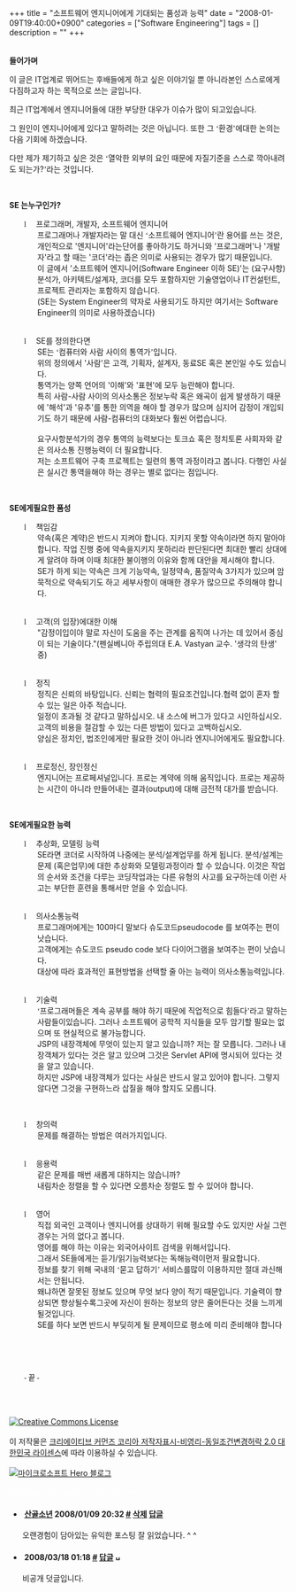 +++
title = "소프트웨어 엔지니어에게 기대되는 품성과 능력"
date = "2008-01-09T19:40:00+0900"
categories = ["Software Engineering"]
tags = []
description = ""
+++
<span class="copyright_entry" style="display:block;" title="소프트웨어 엔지니어에게 기대되는 품성과 능력@@**@@http://shed.egloos.com/1695859"></span>
<p class="MsoNormal">
 <st1:date o:ls="trans" year="2007" month="12" day="5" w:st="on">
  <b style=""><span style="font-size: 11pt;" lang="EN-US"><br></span></b>
 </st1:date><b style="">들어가며<span lang="EN-US">
   <o:p></o:p></span></b></p>
<p class="MsoNormal">이 글은<span lang="EN-US"> IT</span>업계로 뛰어드는 후배들에게 하고 싶은 이야기일 뿐 아니라본인 스스로에게 다짐하고자 하는 목적으로 쓰는 글입니다<span lang="EN-US">.</span></p>
<p class="MsoNormal">최근<span lang="EN-US"> IT</span>업계에서 엔지니어들에 대한 부당한 대우가 이슈가 많이 되고있습니다<span lang="EN-US">.</span></p>
<p class="MsoNormal">그 원인이 엔지니어에게 있다고 말하려는 것은 아닙니다<span lang="EN-US">. </span>또한 그 <span style="font-family: &quot;Times New Roman&quot;;" lang="EN-US">‘</span>환경<span style="font-family: &quot;Times New Roman&quot;;" lang="EN-US">’</span>에대한 논의는 다음 기회에 하겠습니다<span lang="EN-US">.</span></p>
<p class="MsoNormal">다만 제가 제기하고 싶은 것은 <span style="font-family: &quot;Times New Roman&quot;;" lang="EN-US">‘</span>열악한 외부의 요인 때문에 자질기준을 스스로 깍아내려도 되는가<span lang="EN-US">?</span><span style="font-family: &quot;Times New Roman&quot;;" lang="EN-US">’</span>라는 것입니다<span lang="EN-US">.</span></p>
<p class="MsoNormal"><span lang="EN-US">
  <o:p>
   &nbsp;
  </o:p></span></p>
<p class="MsoNormal"><b style=""><span lang="EN-US">SE </span>는누구인가<span lang="EN-US">?<br></span></b></p>
<p class="MsoNormal" style="margin-left: 38pt; text-indent: -18pt;">
 <!--[if !supportLists]--><span style="font-family: Wingdings;" lang="EN-US"><span style="">l<span style="font-family: &quot;Times New Roman&quot;; font-style: normal; font-variant: normal; font-weight: normal; font-size: 7pt; line-height: normal; font-size-adjust: none; font-stretch: normal;">&nbsp;&nbsp;&nbsp;&nbsp;&nbsp;&nbsp;</span></span></span>
 <!--[endif]-->프로그래머<span lang="EN-US">, </span>개발자<span lang="EN-US">, </span>소프트웨어 엔지니어<span lang="EN-US"><br></span>프로그래머나 개발자라는 말 대신 <span style="font-family: &quot;Times New Roman&quot;;" lang="EN-US">‘</span>소프트웨어 엔지니어<span style="font-family: &quot;Times New Roman&quot;;" lang="EN-US">’</span>란 용어를 쓰는 것은<span lang="EN-US">, </span>개인적으로<span lang="EN-US"> '</span>엔지니어<span lang="EN-US">'</span>라는단어를 좋아하기도 하거니와<span lang="EN-US"> '</span>프로그래머<span lang="EN-US">'</span>나<span lang="EN-US"> '</span>개발자<span lang="EN-US">'</span>라고 할 때는<span lang="EN-US"> '</span>코더<span lang="EN-US">'</span>라는 좁은 의미로 사용되는 경우가 많기 때문입니다<span lang="EN-US">. <br></span>이 글에서<span lang="EN-US"> '</span>소프트웨어 엔지니어<span lang="EN-US">(Software Engineer </span>이하<span lang="EN-US"> SE)'</span>는<span lang="EN-US"> (</span>요구사항<span lang="EN-US">)</span>분석가<span lang="EN-US">, </span>아키텍트<span lang="EN-US">/</span>설계자<span lang="EN-US">, </span>코더를 모두 포함하지만 기술영업이나 <span lang="EN-US">IT</span>컨설턴트<span lang="EN-US">, </span>프로젝트 관리자는 포함하지 않습니다<span lang="EN-US">. <br>(SE</span>는<span lang="EN-US"> System Engineer</span>의 약자로 사용되기도 하지만 여기서는<span lang="EN-US"> Software Engineer</span>의 의미로 사용하겠습니다<span lang="EN-US">)<br style="">
  <!--[if !supportLineBreakNewLine]--><br style="">
  <!--[endif]--></span></p>
<p class="MsoNormal" style="margin-left: 38pt; text-indent: -18pt;">
 <!--[if !supportLists]--><span style="font-family: Wingdings;" lang="EN-US"><span style="">l<span style="font-family: &quot;Times New Roman&quot;; font-style: normal; font-variant: normal; font-weight: normal; font-size: 7pt; line-height: normal; font-size-adjust: none; font-stretch: normal;">&nbsp;&nbsp;&nbsp;&nbsp;&nbsp;&nbsp;</span></span></span>
 <!--[endif]--><span lang="EN-US">SE</span>를 정의한다면<span lang="EN-US"><br>SE</span>는 <span style="font-family: &quot;Times New Roman&quot;;" lang="EN-US">‘</span>컴퓨터와 사람 사이의 통역가<span style="font-family: &quot;Times New Roman&quot;;" lang="EN-US">’</span>입니다<span lang="EN-US">.<br></span>위의 정의에서<span lang="EN-US"> '</span>사람<span lang="EN-US">'</span>은 고객<span lang="EN-US">, </span>기획자<span lang="EN-US">, </span>설계자<span lang="EN-US">, </span>동료<span lang="EN-US">SE </span>혹은 본인일 수도 있습니다<span lang="EN-US">.<br></span>통역가는 양쪽 언어의<span lang="EN-US"> '</span>이해<span lang="EN-US">'</span>와<span lang="EN-US"> '</span>표현<span lang="EN-US">'</span>에 모두 능란해야 합니다<span lang="EN-US">.<br></span>특히 사람<span lang="EN-US">-</span>사람 사이의 의사소통은 정보누락 혹은 왜곡이 쉽게 발생하기 때문에 <span lang="EN-US">'</span>해석<span lang="EN-US">'</span>과<span lang="EN-US"> '</span>유추<span lang="EN-US">'</span>를 통한 의역을 해야 할 경우가 많으며 심지어 감정이 개입되기도 하기 때문에 사람<span lang="EN-US">-</span>컴퓨터의 대화보다 훨씬 어렵습니다<span lang="EN-US">.<br><br></span>요구사항분석가의 경우 통역의 능력보다는 토크쇼 혹은 정치토론 사회자와 같은 의사소통 진행능력이 더 필요합니다<span lang="EN-US">.<br></span>저는 소프트웨어 구축 프로젝트는 일련의 통역 과정이라고 봅니다<span lang="EN-US">. </span>다행인 사실은 실시간 통역을해야 하는 경우는 별로 없다는 점입니다<span lang="EN-US">.</span></p>
<p class="MsoNormal"><span lang="EN-US"><span style="">&nbsp; </span></span></p>
<p class="MsoNormal"><b style=""><span lang="EN-US">SE</span>에게필요한 품성<span lang="EN-US">
   <o:p></o:p></span></b></p>
<p class="MsoNormal" style="margin-left: 38pt; text-indent: -18pt;"><span style="font-family: Wingdings;" lang="EN-US"><span style="">l<span style="font-family: &quot;Times New Roman&quot;; font-style: normal; font-variant: normal; font-weight: normal; font-size: 7pt; line-height: normal; font-size-adjust: none; font-stretch: normal;">&nbsp;&nbsp;&nbsp;&nbsp;&nbsp;&nbsp;</span></span></span>
 <!--[endif]-->책임감<span lang="EN-US"><br></span>약속<span lang="EN-US">(</span>혹은 계약<span lang="EN-US">)</span>은 반드시 지켜야 합니다<span lang="EN-US">. </span>지키지 못할 약속이라면 하지 말아야 합니다<span lang="EN-US">. </span>작업 진행 중에 약속을지키지 못하리라 판단된다면 최대한 빨리 상대에게 알려야 하며 이때 최대한 불이행의 이유와 함께 대안을 제시해야 합니다<span lang="EN-US">.<span style="">&nbsp; </span><br>SE</span>가 하게 되는 약속은 크게 기능약속<span lang="EN-US">, </span>일정약속<span lang="EN-US">, </span>품질약속<span lang="EN-US"> 3</span>가지가 있으며 암묵적으로 약속되기도 하고 세부사항이 애매한 경우가 많으므로 주의해야 합니다<span lang="EN-US">.<br style="">
  <!--[if !supportLineBreakNewLine]--><br style="">
  <!--[endif]--></span></p>
<p class="MsoNormal" style="margin-left: 38pt; text-indent: -18pt;">
 <!--[if !supportLists]--><span style="font-family: Wingdings;" lang="EN-US"><span style="">l<span style="font-family: &quot;Times New Roman&quot;; font-style: normal; font-variant: normal; font-weight: normal; font-size: 7pt; line-height: normal; font-size-adjust: none; font-stretch: normal;">&nbsp;&nbsp;&nbsp;&nbsp;&nbsp;&nbsp;</span></span></span>
 <!--[endif]-->고객<span lang="EN-US">(</span>의 입장<span lang="EN-US">)</span>에대한 이해<span lang="EN-US"><br>"</span>감정이입이야 말로 자신이 도움을 주는 관계를 움직여 나가는 데 있어서 중심이 되는 기술이다<span lang="EN-US">."(</span>펜실베니아 주립의대<span lang="EN-US"> E.A. Vastyan </span>교수<span lang="EN-US">. '</span>생각의 탄생<span lang="EN-US">' </span>중<span lang="EN-US">) <br style="">
  <!--[if !supportLineBreakNewLine]--><br style="">
  <!--[endif]--></span></p>
<p class="MsoNormal" style="margin-left: 38pt; text-indent: -18pt;">
 <!--[if !supportLists]--><span style="font-family: Wingdings;" lang="EN-US"><span style="">l<span style="font-family: &quot;Times New Roman&quot;; font-style: normal; font-variant: normal; font-weight: normal; font-size: 7pt; line-height: normal; font-size-adjust: none; font-stretch: normal;">&nbsp;&nbsp;&nbsp;&nbsp;&nbsp;&nbsp;</span></span></span>
 <!--[endif]-->정직<span lang="EN-US"><br></span>정직은 신뢰의 바탕입니다<span lang="EN-US">. </span>신뢰는 협력의 필요조건입니다<span lang="EN-US">.</span>협력 없이 혼자 할 수 있는 일은 아주 적습니다<span lang="EN-US">.<br></span>일정이 초과될 것 같다고 말하십시오<span lang="EN-US">. </span>내 소스에 버그가 있다고 시인하십시오<span lang="EN-US">. </span>고객의 비용을 절감할 수 있는 다른 방법이 있다고 고백하십시오<span lang="EN-US">.<br></span>양심은 정치인<span lang="EN-US">, </span>법조인에게만 필요한 것이 아니라 엔지니어에게도 필요합니다<span lang="EN-US">.<br style="">
  <!--[if !supportLineBreakNewLine]--><br style="">
  <!--[endif]--></span></p>
<p class="MsoNormal" style="margin-left: 38pt; text-indent: -18pt;">
 <!--[if !supportLists]--><span style="font-family: Wingdings;" lang="EN-US"><span style="">l<span style="font-family: &quot;Times New Roman&quot;; font-style: normal; font-variant: normal; font-weight: normal; font-size: 7pt; line-height: normal; font-size-adjust: none; font-stretch: normal;">&nbsp;&nbsp;&nbsp;&nbsp;&nbsp;&nbsp;</span></span></span>
 <!--[endif]-->프로정신<span lang="EN-US">, </span>장인정신<span lang="EN-US"><br></span>엔지니어는 프로페셔널입니다<span lang="EN-US">. </span>프로는 계약에 의해 움직입니다<span lang="EN-US">. </span>프로는 제공하는 시간이 아니라 만들어내는 결과<span lang="EN-US">(output)</span>에 대해 금전적 대가를 받습니다<span lang="EN-US">.</span></p>
<p class="MsoNormal"><span lang="EN-US">
  <o:p>
   &nbsp;
  </o:p></span></p>
<p class="MsoNormal"><b style=""><span lang="EN-US">SE</span>에게필요한 능력</b></p>
<p class="MsoNormal" style="margin-left: 38pt; text-indent: -18pt;">
 <!--[if !supportLists]--><span style="font-family: Wingdings;" lang="EN-US"><span style="">l<span style="font-family: &quot;Times New Roman&quot;; font-style: normal; font-variant: normal; font-weight: normal; font-size: 7pt; line-height: normal; font-size-adjust: none; font-stretch: normal;">&nbsp;&nbsp;&nbsp;&nbsp;&nbsp;&nbsp;</span></span></span>
 <!--[endif]-->추상화<span lang="EN-US">, </span>모델링 능력<span lang="EN-US"><br>SE</span>라면 코더로 시작하여 나중에는 분석<span lang="EN-US">/</span>설계업무를 하게 됩니다<span lang="EN-US">. </span>분석<span lang="EN-US">/</span>설계는 문제 <span lang="EN-US">(</span>혹은업무<span lang="EN-US">)</span>에 대한 추상화와 모델링과정이라 할 수 있습니다<span lang="EN-US">. </span>이것은 작업의 순서와 조건을 다루는 코딩작업과는 다른 유형의 사고를 요구하는데 이런 사고는 부단한 훈련을 통해서만 얻을 수 있습니다<span lang="EN-US">.<br style="">
  <!--[if !supportLineBreakNewLine]--><br style="">
  <!--[endif]--></span></p>
<p class="MsoNormal" style="margin-left: 38pt; text-indent: -18pt;">
 <!--[if !supportLists]--><span style="font-family: Wingdings;" lang="EN-US"><span style="">l<span style="font-family: &quot;Times New Roman&quot;; font-style: normal; font-variant: normal; font-weight: normal; font-size: 7pt; line-height: normal; font-size-adjust: none; font-stretch: normal;">&nbsp;&nbsp;&nbsp;&nbsp;&nbsp;&nbsp;</span></span></span>
 <!--[endif]-->의사소통능력<span lang="EN-US"><br></span>프로그래머에게는<span lang="EN-US"> 100</span>마디 말보다 슈도코드<span lang="EN-US">pseudocode </span>를 보여주는 편이 낫습니다<span lang="EN-US">.<br></span>고객에게는 슈도코드<span lang="EN-US"> pseudo code </span>보다 다이어그램을 보여주는 편이 낫습니다<span lang="EN-US">.<br></span>대상에 따라 효과적인 표현방법을 선택할 줄 아는 능력이 의사소통능력입니다<span lang="EN-US">.<br style="">
  <!--[if !supportLineBreakNewLine]--><br style="">
  <!--[endif]--></span></p>
<p class="MsoNormal" style="margin-left: 38pt; text-indent: -18pt;">
 <!--[if !supportLists]--><span style="font-family: Wingdings;" lang="EN-US"><span style="">l<span style="font-family: &quot;Times New Roman&quot;; font-style: normal; font-variant: normal; font-weight: normal; font-size: 7pt; line-height: normal; font-size-adjust: none; font-stretch: normal;">&nbsp;&nbsp;&nbsp;&nbsp;&nbsp;&nbsp;</span></span></span>
 <!--[endif]-->기술력<span lang="EN-US"><br></span><span style="font-family: &quot;Times New Roman&quot;;" lang="EN-US">‘</span>프로그래머들은 계속 공부를 해야 하기 때문에 직업적으로 힘들다<span style="font-family: &quot;Times New Roman&quot;;" lang="EN-US">’</span>라고 말하는 사람들이있습니다<span lang="EN-US">. </span>그러나 소프트웨어 공학적 지식들을 모두 암기할 필요는 없으며 또 현실적으로 불가능합니다<span lang="EN-US">.<br>JSP</span>의 내장객체에 무엇이 있는지 알고 있습니까<span lang="EN-US">? </span>저는 잘 모릅니다<span lang="EN-US">. </span>그러나 내장객체가 있다는 것은 알고 있으며 그것은<span lang="EN-US"> Servlet API</span>에 명시되어 있다는 것을 알고 있습니다<span lang="EN-US">. <br></span>하지만<span lang="EN-US"> JSP</span>에 내장객체가 있다는 사실은 반드시 알고 있어야 합니다<span lang="EN-US">. </span>그렇지 않다면 그것을 구현하느라 삽질을 해야 할지도 모릅니다<span lang="EN-US">.<br style="">
  <!--[if !supportLineBreakNewLine]--></span></p>
<p class="MsoNormal" style="margin-left: 38pt; text-indent: -18pt;"><br><span lang="EN-US"></span></p>
<p class="MsoNormal" style="margin-left: 38pt; text-indent: -18pt;"></p>
<p class="MsoNormal" style="margin-left: 38pt; text-indent: -18pt;">
 <!--[if !supportLists]--><span style="font-family: Wingdings;" lang="EN-US"><span style="">l<span style="font-family: &quot;Times New Roman&quot;; font-style: normal; font-variant: normal; font-weight: normal; font-size: 7pt; line-height: normal; font-size-adjust: none; font-stretch: normal;">&nbsp;&nbsp;&nbsp;&nbsp;&nbsp;&nbsp;</span></span></span>
 <!--[endif]-->창의력<span lang="EN-US"><br></span>문제를 해결하는 방법은 여러가지입니다<span lang="EN-US">.<br style="">
  <!--[if !supportLineBreakNewLine]--><br style="">
  <!--[endif]--></span></p>
<p class="MsoNormal" style="margin-left: 38pt; text-indent: -18pt;">
 <!--[if !supportLists]--><span style="font-family: Wingdings;" lang="EN-US"><span style="">l<span style="font-family: &quot;Times New Roman&quot;; font-style: normal; font-variant: normal; font-weight: normal; font-size: 7pt; line-height: normal; font-size-adjust: none; font-stretch: normal;">&nbsp;&nbsp;&nbsp;&nbsp;&nbsp;&nbsp;</span></span></span>
 <!--[endif]-->응용력<span lang="EN-US"><br></span>같은 문제를 매번 새롭게 대하지는 않습니까<span lang="EN-US">?<br></span>내림차순 정렬을 할 수 있다면 오름차순 정렬도 할 수 있어야 합니다<span lang="EN-US">.<br style="">
  <!--[if !supportLineBreakNewLine]--><br style="">
  <!--[endif]--></span></p>
<p class="MsoNormal" style="margin-left: 38pt; text-indent: -18pt;">
 <!--[if !supportLists]--><span style="font-family: Wingdings;" lang="EN-US"><span style="">l<span style="font-family: &quot;Times New Roman&quot;; font-style: normal; font-variant: normal; font-weight: normal; font-size: 7pt; line-height: normal; font-size-adjust: none; font-stretch: normal;">&nbsp;&nbsp;&nbsp;&nbsp;&nbsp;&nbsp;</span></span></span>
 <!--[endif]-->영어<span lang="EN-US"><br></span>직접 외국인 고객이나 엔지니어를 상대하기 위해 필요할 수도 있지만 사실 그런 경우는 거의 없다고 봅니다<span lang="EN-US">. <br></span>영어를 해야 하는 이유는 외국어사이트 검색을 위해서입니다<span lang="EN-US">.<br></span>그래서<span lang="EN-US"> SE</span>들에게는 듣기<span lang="EN-US">/</span>읽기능력보다는 독해능력이먼저 필요합니다<span lang="EN-US">.<br></span>정보를 찾기 위해 국내의 <span style="font-family: &quot;Times New Roman&quot;;" lang="EN-US">‘</span>묻고 답하기<span style="font-family: &quot;Times New Roman&quot;;" lang="EN-US">’</span><span lang="EN-US"> </span>서비스를많이 이용하지만 절대 과신해서는 안됩니다<span lang="EN-US">.<br></span>왜냐하면 잘못된 정보도 있으며 무엇 보다 양이 적기 때문입니다<span lang="EN-US">. </span>기술력이 향상되면 향상될수록그곳에 자신이 원하는 정보의 양은 줄어든다는 것을 느끼게 될것입니다<span lang="EN-US">.<br>SE</span>를 하다 보면 반드시 부딪히게 될 문제이므로 평소에 미리 준비해야 합니다</p>
<br>
<p class="MsoNormal" style="margin-left: 38pt; text-indent: -18pt;"><br></p>
<p class="MsoNormal" style="margin-left: 38pt; text-indent: -18pt;"><span style="font-size: 10pt; font-family: 바탕;" lang="EN-US">- </span><span style="font-size: 10pt; font-family: 바탕;">끝<span lang="EN-US"> -</span></span></p>
<p class="MsoNormal" style="margin-left: 38pt; text-indent: -18pt;"><br><span style="font-size: 10pt; font-family: 바탕;"><span lang="EN-US"></span></span></p>
<a rel="license" href="http://creativecommons.org/licenses/by-nc-sa/2.0/kr/"><br><img alt="Creative Commons License" style="border-width: 0pt;" src="/attachment/1695859_1.png"><br></a>
<br>이 저작물은 
<a rel="license" href="http://creativecommons.org/licenses/by-nc-sa/2.0/kr/">크리에이티브 커먼즈 코리아 저작자표시-비영리-동일조건변경허락 2.0 대한민국 라이센스</a>에 따라 이용하실 수 있습니다.
<br>
<br>
<a href="http://blog.it-hero.co.kr/blog_post_3.aspx"><img src="/attachment/1695859_2.jpg" alt="마이크로소프트 Hero 블로그"></a>
<br>
<br>
<span style="color: rgb(255, 255, 255);">mechanic VS operator VS engineer</span>
<br> 
<!--
       <rdf:RDF xmlns:rdf="http://www.w3.org/1999/02/22-rdf-syntax-ns#"
		    xmlns:dc="http://purl.org/dc/elements/1.1/"
		    xmlns:trackback="http://madskills.com/public/xml/rss/module/trackback/">
       <rdf:Description
	        rdf:about="http://shed.egloos.com/1695859"
	        dc:identifier="http://shed.egloos.com/1695859"
	        dc:title="소프트웨어 엔지니어에게 기대되는 품성과 능력"
	        trackback:ping="http://shed.egloos.com/tb/1695859"/>
       </rdf:RDF>
       -->

<ul><li class="comment_item"> <h4 class="comment_writer_info"> <span class="comment_gravatar"><img src="http://md.egloos.com/img/eg/profile_anonymous.jpg" alt=""></span> <span class="comment_writer"><a href="http://mckdh.net" title="http://mckdh.net" target="_blank">산골소년</a></span> <span class="comment_datetime" title="2008/01/09 20:32">2008/01/09 20:32</span> <span class="comment_link"><a name="6531469" href="http://shed.egloos.com/1695859#6531469" title="#">#</a> </span> <span class="comment_admin"> <a href="#" onclick="delComment_view('a0003782','1695859','6531469','','','0'); return false;">삭제</a> <a href="javascript:;" onclick="replyComment('replyform1695859','1695859','6531469',5,'','http://', '', 'http://shed.egloos.com/1695859#cmt','','0'); return false;" title="답글">답글</a> </span> <span class="comment_security"></span> </h4>
 <div id="comment_6531469">
  오랜경험이 담아있는 유익한 포스팅 잘 읽었습니다. ^ ^
 </div> 
 <div id="reply1695859_6531469" class="comment_write reply_write" style="display:none;"></div> </li>
<li class="comment_item"> <h4 class="comment_writer_info"> <span class="comment_gravatar"><img src="http://md.egloos.com/img/eg/profile_anonymous.jpg" alt=""></span> <span class="comment_writer"></span> <span class="comment_datetime" title="2008/03/18 01:18">2008/03/18 01:18</span> <span class="comment_link"><a name="6668436" href="http://shed.egloos.com/1695859#6668436" title="#">#</a> </span> <span class="comment_admin"> <a href="javascript:;" onclick="replyComment('replyform1695859','1695859','6668436',5,'','http://', '', 'http://shed.egloos.com/1695859#cmt','','2'); return false;" title="답글">답글</a> </span> <span class="comment_security"><img src="http://md.egloos.net/img/eg/post_security3.gif" width="9" height="10" border="0" alt="비공개"></span> </h4>비공개 덧글입니다. 
 <div id="reply1695859_6668436" class="comment_write reply_write" style="display:none;"></div> </li></ul>